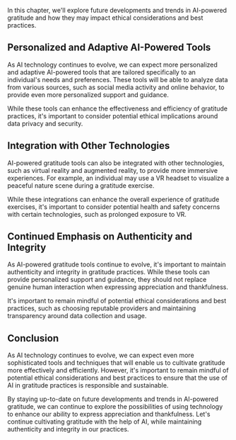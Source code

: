 
In this chapter, we'll explore future developments and trends in AI-powered gratitude and how they may impact ethical considerations and best practices.

Personalized and Adaptive AI-Powered Tools
------------------------------------------

As AI technology continues to evolve, we can expect more personalized and adaptive AI-powered tools that are tailored specifically to an individual's needs and preferences. These tools will be able to analyze data from various sources, such as social media activity and online behavior, to provide even more personalized support and guidance.

While these tools can enhance the effectiveness and efficiency of gratitude practices, it's important to consider potential ethical implications around data privacy and security.

Integration with Other Technologies
-----------------------------------

AI-powered gratitude tools can also be integrated with other technologies, such as virtual reality and augmented reality, to provide more immersive experiences. For example, an individual may use a VR headset to visualize a peaceful nature scene during a gratitude exercise.

While these integrations can enhance the overall experience of gratitude exercises, it's important to consider potential health and safety concerns with certain technologies, such as prolonged exposure to VR.

Continued Emphasis on Authenticity and Integrity
------------------------------------------------

As AI-powered gratitude tools continue to evolve, it's important to maintain authenticity and integrity in gratitude practices. While these tools can provide personalized support and guidance, they should not replace genuine human interaction when expressing appreciation and thankfulness.

It's important to remain mindful of potential ethical considerations and best practices, such as choosing reputable providers and maintaining transparency around data collection and usage.

Conclusion
----------

As AI technology continues to evolve, we can expect even more sophisticated tools and techniques that will enable us to cultivate gratitude more effectively and efficiently. However, it's important to remain mindful of potential ethical considerations and best practices to ensure that the use of AI in gratitude practices is responsible and sustainable.

By staying up-to-date on future developments and trends in AI-powered gratitude, we can continue to explore the possibilities of using technology to enhance our ability to express appreciation and thankfulness. Let's continue cultivating gratitude with the help of AI, while maintaining authenticity and integrity in our practices.
